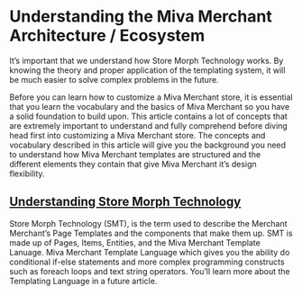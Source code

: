 # Understanding the Miva Merchant Architecture / Ecosystem

It’s important that we understand how Store Morph Technology works. By knowing the theory and proper application of the templating system, it will be much easier to solve complex problems in the future.

Before you can learn how to customize a Miva Merchant store, it is essential that you learn the vocabulary and the basics of Miva Merchant so you have a solid foundation to build upon. This article contains a lot of concepts that are extremely important to understand and fully comprehend before diving head first into customizing a Miva Merchant store. The concepts and vocabulary described in this article will give you the background you need to understand how Miva Merchant templates are structured and the different elements they contain that give Miva Merchant it’s design flexibility.

## [Understanding Store Morph Technology](http://www.mivamerchant.com/videos/articles/dts-102-article-understanding-store-morph-technology)

Store Morph Technology (SMT), is the term used to describe the Merchant Merchant’s Page Templates and the components that make them up. SMT is made up of Pages, Items, Entities, and the Miva Merchant Template Lanuage. Miva Merchant Template Language which gives you the ability do conditional if-else statements and more complex programming constructs such as foreach loops and text string operators. You’ll learn more about the Templating Language in a future article.

